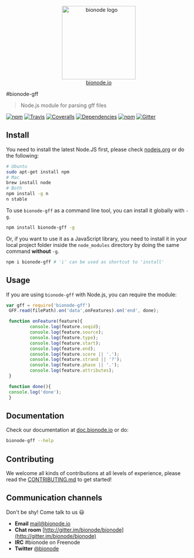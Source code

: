 <p align="center">
  <a href="http://bionode.io">
    <img height="200" width="200" title="bionode" alt="bionode logo" src="https://rawgithub.com/bionode/bionode/master/docs/bionode-logo.min.svg"/>
  </a>
  <br/>
  <a href="http://bionode.io/">bionode.io</a>
</p>


#bionode-gff

> Node.js module for parsing gff files

[![npm](https://img.shields.io/npm/v/bionode-gff.svg?style=flat-square)](http://npmjs.org/package/bionode-gff)
[![Travis](https://img.shields.io/travis/bionode/bionode-gff.svg?style=flat-square)](https://travis-ci.org/bionode/bionode-gff)
[![Coveralls](https://img.shields.io/coveralls/bionode/bionode-gff.svg?style=flat-square)](http://coveralls.io/r/bionode/bionode-gff)
[![Dependencies](http://img.shields.io/david/bionode/bionode-gff.svg?style=flat-square)](http://david-dm.org/bionode/bionode-gff)
[![npm](https://img.shields.io/npm/dt/bionode-gff.svg?style=flat-square)](https://www.npmjs.com/package/bionode-gff)
[![Gitter](https://img.shields.io/gitter/room/nwjs/nw.js.svg?style=flat-square)](https://gitter.im/bionode/bionode)


## Install

You need to install the latest Node.JS first, please check [nodejs.org](http://nodejs.org) or do the following:

```bash
# Ubuntu
sudo apt-get install npm
# Mac
brew install node
# Both
npm install -g n
n stable
```

To use `bionode-gff` as a command line tool, you can install it globally with `-g`.

```bash
npm install bionode-gff -g
```

Or, if you want to use it as a JavaScript library, you need to install it in your local project folder inside the `node_modules` directory by doing the same command **without** `-g`.

```bash
npm i bionode-gff # 'i' can be used as shortcut to 'install'
```


## Usage

If you are using ```bionode-gff``` with Node.js, you can require the module:

```js
var gff = require('bionode-gff')
 GFF.read(filePath).on('data',onFeatures).on('end', done);

 function onFeature(feature){
         console.log(feature.seqid);
         console.log(feature.source);
         console.log(feature.type);
         console.log(feature.start);
         console.log(feature.end);
         console.log(feature.score || '.');
         console.log(feature.strand || '?');
         console.log(feature.phase || '.');
         console.log(feature.attributes);
 }

 function done(){
 console.log('done');
 }
```


## Documentation

Check our documentation at [doc.bionode.io](http://doc.bionode.io) or do:

```bash
bionode-gff --help
```


## Contributing

We welcome all kinds of contributions at all levels of experience, please read the [CONTRIBUTING.md](CONTRIBUTING.md) to get started!


## Communication channels

Don't be shy! Come talk to us :smiley:

* **Email** [mail@bionode.io](mailto:mail@bionode.io)
* **Chat room** [http://gitter.im/bionode/bionode](http://gitter.im/bionode/bionode)
* **IRC** #bionode on Freenode
* **Twitter** [@bionode](http://twitter.com/@bionode)

